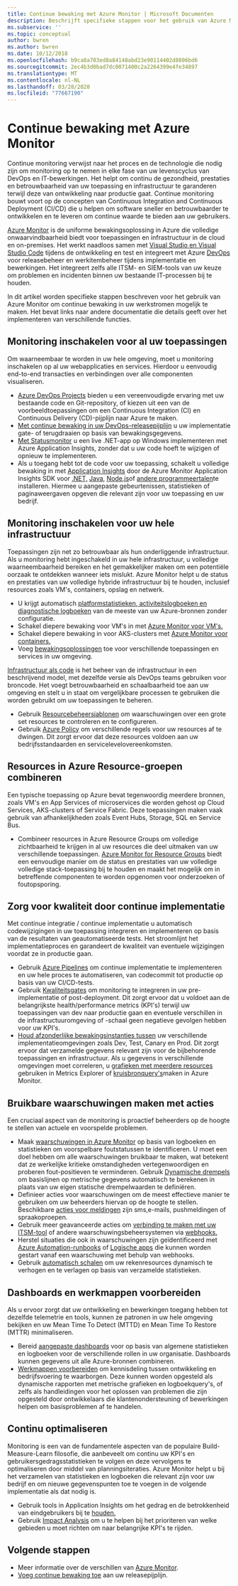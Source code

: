 ```yaml
---
title: Continue bewaking met Azure Monitor | Microsoft Documenten
description: Beschrijft specifieke stappen voor het gebruik van Azure Monitor om continue bewaking in uw werkstromen mogelijk te maken.
ms.subservice: ''
ms.topic: conceptual
author: bwren
ms.author: bwren
ms.date: 10/12/2018
ms.openlocfilehash: b9ca8a703ed8a84148abd23e90114402d8806bd6
ms.sourcegitcommit: 2ec4b3d0bad7dc0071400c2a2264399e4fe34897
ms.translationtype: MT
ms.contentlocale: nl-NL
ms.lasthandoff: 03/28/2020
ms.locfileid: "77667190"
---
```

# <a name="continuous-monitoring-with-azure-monitor"></a>Continue bewaking met Azure Monitor

Continue monitoring verwijst naar het proces en de technologie die nodig zijn om monitoring op te nemen in elke fase van uw levenscyclus van DevOps en IT-bewerkingen. Het helpt om continu de gezondheid, prestaties en betrouwbaarheid van uw toepassing en infrastructuur te garanderen terwijl deze van ontwikkeling naar productie gaat. Continue monitoring bouwt voort op de concepten van Continuous Integration and Continuous Deployment (CI/CD) die u helpen om software sneller en betrouwbaarder te ontwikkelen en te leveren om continue waarde te bieden aan uw gebruikers.

[Azure Monitor](overview.md) is de uniforme bewakingsoplossing in Azure die volledige onwaarvindbaarheid biedt voor toepassingen en infrastructuur in de cloud en on-premises. Het werkt naadloos samen met [Visual Studio en Visual Studio Code](https://visualstudio.microsoft.com/) tijdens de ontwikkeling en test en integreert met Azure [DevOps](/azure/devops/user-guide/index) voor releasebeheer en werkitembeheer tijdens implementatie en bewerkingen. Het integreert zelfs alle ITSM- en SIEM-tools van uw keuze om problemen en incidenten binnen uw bestaande IT-processen bij te houden.

In dit artikel worden specifieke stappen beschreven voor het gebruik van Azure Monitor om continue bewaking in uw werkstromen mogelijk te maken. Het bevat links naar andere documentatie die details geeft over het implementeren van verschillende functies.


## <a name="enable-monitoring-for-all-your-applications"></a>Monitoring inschakelen voor al uw toepassingen
Om waarneembaar te worden in uw hele omgeving, moet u monitoring inschakelen op al uw webapplicaties en services. Hierdoor u eenvoudig end-to-end transacties en verbindingen over alle componenten visualiseren.

- [Azure DevOps Projects](../devops-project/overview.md) bieden u een vereenvoudigde ervaring met uw bestaande code en Git-repository, of kiezen uit een van de voorbeeldtoepassingen om een Continuous Integration (CI) en Continuous Delivery (CD)-pijplijn naar Azure te maken.
- [Met continue bewaking in uw DevOps-releasepijplijn](../azure-monitor/app/continuous-monitoring.md) u uw implementatie gate- of terugdraaien op basis van bewakingsgegevens.
- [Met Statusmonitor](../azure-monitor/app/monitor-performance-live-website-now.md) u een live .NET-app op Windows implementeren met Azure Application Insights, zonder dat u uw code hoeft te wijzigen of opnieuw te implementeren.
- Als u toegang hebt tot de code voor uw toepassing, schakelt u volledige bewaking in met [Application Insights](../azure-monitor/app/app-insights-overview.md) door de Azure Monitor Application Insights SDK voor [.NET,](../azure-monitor/learn/quick-monitor-portal.md) [Java,](../azure-monitor/app/java-get-started.md) [Node.js](../azure-monitor/learn/nodejs-quick-start.md)of [andere programmeertalen](../azure-monitor/app/platforms.md)te installeren. Hiermee u aangepaste gebeurtenissen, statistieken of paginaweergaven opgeven die relevant zijn voor uw toepassing en uw bedrijf.



## <a name="enable-monitoring-for-your-entire-infrastructure"></a>Monitoring inschakelen voor uw hele infrastructuur
Toepassingen zijn net zo betrouwbaar als hun onderliggende infrastructuur. Als u monitoring hebt ingeschakeld in uw hele infrastructuur, u volledige waarneembaarheid bereiken en het gemakkelijker maken om een potentiële oorzaak te ontdekken wanneer iets mislukt. Azure Monitor helpt u de status en prestaties van uw volledige hybride infrastructuur bij te houden, inclusief resources zoals VM's, containers, opslag en netwerk.

- U krijgt automatisch [platformstatistieken, activiteitslogboeken en diagnostische logboeken](platform/data-sources.md) van de meeste van uw Azure-bronnen zonder configuratie.
- Schakel diepere bewaking voor VM's in met [Azure Monitor voor VM's.](insights/vminsights-overview.md)
-  Schakel diepere bewaking in voor AKS-clusters met [Azure Monitor voor containers.](insights/container-insights-overview.md)
- Voeg [bewakingsoplossingen](insights/solutions-inventory.md) toe voor verschillende toepassingen en services in uw omgeving.


[Infrastructuur als code](/azure/devops/learn/what-is-infrastructure-as-code) is het beheer van de infrastructuur in een beschrijvend model, met dezelfde versie als DevOps teams gebruiken voor broncode. Het voegt betrouwbaarheid en schaalbaarheid toe aan uw omgeving en stelt u in staat om vergelijkbare processen te gebruiken die worden gebruikt om uw toepassingen te beheren.

-  Gebruik [Resourcebeheersjablonen](platform/template-workspace-configuration.md) om waarschuwingen over een grote set resources te controleren en te configureren.
- Gebruik [Azure Policy](../governance/policy/overview.md) om verschillende regels voor uw resources af te dwingen. Dit zorgt ervoor dat deze resources voldoen aan uw bedrijfsstandaarden en servicelevelovereenkomsten. 


##  <a name="combine-resources-in-azure-resource-groups"></a>Resources in Azure Resource-groepen combineren
Een typische toepassing op Azure bevat tegenwoordig meerdere bronnen, zoals VM's en App Services of microservices die worden gehost op Cloud Services, AKS-clusters of Service Fabric. Deze toepassingen maken vaak gebruik van afhankelijkheden zoals Event Hubs, Storage, SQL en Service Bus.

- Combineer resources in Azure Resource Groups om volledige zichtbaarheid te krijgen in al uw resources die deel uitmaken van uw verschillende toepassingen. [Azure Monitor for Resource Groups](../azure-monitor/insights/resource-group-insights.md) biedt een eenvoudige manier om de status en prestaties van uw volledige volledige stack-toepassing bij te houden en maakt het mogelijk om in betreffende componenten te worden opgenomen voor onderzoeken of foutopsporing.

## <a name="ensure-quality-through-continuous-deployment"></a>Zorg voor kwaliteit door continue implementatie
Met continue integratie / continue implementatie u automatisch codewijzigingen in uw toepassing integreren en implementeren op basis van de resultaten van geautomatiseerde tests. Het stroomlijnt het implementatieproces en garandeert de kwaliteit van eventuele wijzigingen voordat ze in productie gaan.


- Gebruik [Azure Pipelines](/azure/devops/pipelines) om continue implementatie te implementeren en uw hele proces te automatiseren, van codecommit tot productie op basis van uw CI/CD-tests.
- Gebruik [Kwaliteitsgates](/azure/devops/pipelines/release/approvals/gates) om monitoring te integreren in uw pre-implementatie of post-deployment. Dit zorgt ervoor dat u voldoet aan de belangrijkste health/performance metrics (KPI's) terwijl uw toepassingen van dev naar productie gaan en eventuele verschillen in de infrastructuuromgeving of -schaal geen negatieve gevolgen hebben voor uw KPI's.
- [Houd afzonderlijke bewakingsinstanties tussen](../azure-monitor/app/separate-resources.md) uw verschillende implementatieomgevingen zoals Dev, Test, Canary en Prod. Dit zorgt ervoor dat verzamelde gegevens relevant zijn voor de bijbehorende toepassingen en infrastructuur. Als u gegevens in verschillende omgevingen moet correleren, u [grafieken met meerdere resources](../azure-monitor/platform/metrics-charts.md) gebruiken in Metrics Explorer of [kruisbronquery's](log-query/cross-workspace-query.md)maken in Azure Monitor.


## <a name="create-actionable-alerts-with-actions"></a>Bruikbare waarschuwingen maken met acties
Een cruciaal aspect van de monitoring is proactief beheerders op de hoogte te stellen van actuele en voorspelde problemen. 

- Maak [waarschuwingen in Azure Monitor](../azure-monitor/platform/alerts-overview.md) op basis van logboeken en statistieken om voorspelbare foutstatussen te identificeren. U moet een doel hebben om alle waarschuwingen bruikbaar te maken, wat betekent dat ze werkelijke kritieke omstandigheden vertegenwoordigen en proberen fout-positieven te verminderen. Gebruik [Dynamische drempels](platform/alerts-dynamic-thresholds.md) om basislijnen op metrische gegevens automatisch te berekenen in plaats van uw eigen statische drempelwaarden te definiëren. 
- Definieer acties voor waarschuwingen om de meest effectieve manier te gebruiken om uw beheerders hiervan op de hoogte te stellen. Beschikbare [acties voor meldingen](platform/action-groups.md#create-an-action-group-by-using-the-azure-portal) zijn sms,e-mails, pushmeldingen of spraakoproepen.
- Gebruik meer geavanceerde acties om [verbinding te maken met uw ITSM-tool](platform/itsmc-overview.md) of andere waarschuwingsbeheersystemen via [webhooks.](platform/activity-log-alerts-webhook.md)
- Herstel situaties die ook in waarschuwingen zijn geïdentificeerd met [Azure Automation-runbooks](../automation/automation-webhooks.md) of [Logische apps](/connectors/custom-connectors/create-webhook-trigger) die kunnen worden gestart vanaf een waarschuwing met behulp van webhooks. 
- Gebruik [automatisch schalen](../azure-monitor/learn/tutorial-autoscale-performance-schedule.md) om uw rekenresources dynamisch te verhogen en te verlagen op basis van verzamelde statistieken.

## <a name="prepare-dashboards-and-workbooks"></a>Dashboards en werkmappen voorbereiden
Als u ervoor zorgt dat uw ontwikkeling en bewerkingen toegang hebben tot dezelfde telemetrie en tools, kunnen ze patronen in uw hele omgeving bekijken en uw Mean Time To Detect (MTTD) en Mean Time To Restore (MTTR) minimaliseren.

- Bereid [aangepaste dashboards](../azure-monitor/learn/tutorial-app-dashboards.md) voor op basis van algemene statistieken en logboeken voor de verschillende rollen in uw organisatie. Dashboards kunnen gegevens uit alle Azure-bronnen combineren.
- [Werkmappen voorbereiden](../azure-monitor/app/usage-workbooks.md) om kennisdeling tussen ontwikkeling en bedrijfsvoering te waarborgen. Deze kunnen worden opgesteld als dynamische rapporten met metrische grafieken en logboekquery's, of zelfs als handleidingen voor het oplossen van problemen die zijn opgesteld door ontwikkelaars die klantenondersteuning of bewerkingen helpen om basisproblemen af te handelen.

## <a name="continuously-optimize"></a>Continu optimaliseren
 Monitoring is een van de fundamentele aspecten van de populaire Build-Measure-Learn filosofie, die aanbeveelt om continu uw KPI's en gebruikersgedragsstatistieken te volgen en deze vervolgens te optimaliseren door middel van planningsiteraties. Azure Monitor helpt u bij het verzamelen van statistieken en logboeken die relevant zijn voor uw bedrijf en om nieuwe gegevenspunten toe te voegen in de volgende implementatie als dat nodig is.

- Gebruik tools in Application Insights om het gedrag en de betrokkenheid van eindgebruikers bij te [houden.](../azure-monitor/learn/tutorial-users.md)
- Gebruik [Impact Analysis](../azure-monitor/app/usage-impact.md) om u te helpen bij het prioriteren van welke gebieden u moet richten om naar belangrijke KPI's te rijden.


## <a name="next-steps"></a>Volgende stappen

- Meer informatie over de verschillen van [Azure Monitor](overview.md).
- [Voeg continue bewaking toe](../azure-monitor/app/continuous-monitoring.md) aan uw releasepijplijn.
